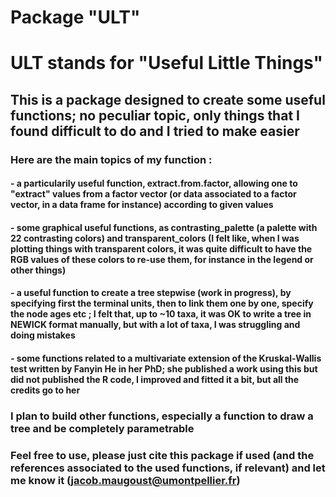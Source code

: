 <head>
  <meta name="google-site-verification" content="8RxjfD3zAKng0Ht73dgzJk9f9ddsO9Do3k_d8CXpxpM" />
</head>

# Package "ULT"
# ULT stands for "Useful Little Things"
## This is a package designed to create some useful functions; no peculiar topic, only things that I found difficult to do and I tried to make easier

### Here are the main topics of my function :
#### - a particularily useful function, extract.from.factor, allowing one to "extract" values from a factor vector (or data associated to a factor vector, in a data frame for instance) according to given values
#### - some graphical useful functions, as contrasting_palette (a palette with 22 contrasting colors) and transparent_colors (I felt like, when I was plotting things with transparent colors, it was quite difficult to have the RGB values of these colors to re-use them, for instance in the legend or other things)
#### - a useful function to create a tree stepwise (work in progress), by specifying first the terminal units, then to link them one by one, specify the node ages etc ; I felt that, up to ~10 taxa, it was OK to write a tree in NEWICK format manually, but with a lot of taxa, I was struggling and doing mistakes
#### - some functions related to a multivariate extension of the Kruskal-Wallis test written by Fanyin He in her PhD; she published a work using this but did not published the R code, I improved and fitted it a bit, but all the credits go to her

### I plan to build other functions, especially a function to draw a tree and be completely parametrable

### Feel free to use, please just cite this package if used (and the references associated to the used functions, if relevant) and let me know it (jacob.maugoust@umontpellier.fr)
